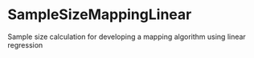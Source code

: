 # SampleSizeMappingLinear
 Sample size calculation for developing a mapping algorithm using linear regression
